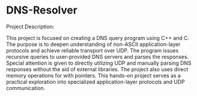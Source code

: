 # DNS-Resolver

Project Description:

This project is focused on creating a DNS query program using C++ and C. 
The purpose is to deepen understanding of non-ASCII application-layer protocols and achieve reliable transport over UDP. The program issues recursive queries to user-provided DNS servers and parses the responses. 
Special attention is given to directly utilizing UDP and manually parsing DNS responses without the aid of external libraries. The project also uses direct memory operations for with pointers. This hands-on project serves as a practical exploration into specialized application-layer protocols and UDP communication.

